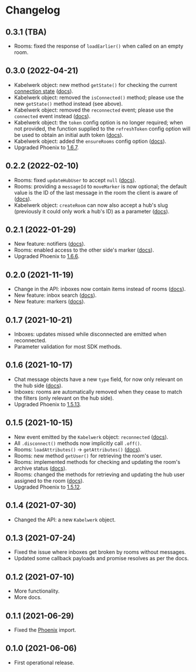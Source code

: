 # Changelog

## 0.3.1 (TBA)

-   Rooms: fixed the response of `loadEarlier()` when called on an empty room.

## 0.3.0 (2022-04-21)

-   Kabelwerk object: new method `getState()` for checking the current [connection state](./docs/connection-states.md) ([docs](./docs/kabelwerk.md#list-of-methods)).
-   Kabelwerk object: removed the `isConnected()` method; please use the new `getState()` method instead (see above).
-   Kabelwerk object: removed the `reconnected` event; please use the `connected` event instead ([docs](./docs/kabelwerk.md#list-of-events)).
-   Kabelwerk object: the `token` config option is no longer required; when not provided, the function supplied to the `refreshToken` config option will be used to obtain an initial auth token ([docs](./docs/kabelwerk.md#config)).
-   Kabelwerk object: added the `ensureRooms` config option ([docs](./docs/kabelwerk.md#config)).
-   Upgraded Phoenix to [1.6.7](https://hexdocs.pm/phoenix/1.6.7/js/).

## 0.2.2 (2022-02-10)

-   Rooms: fixed `updateHubUser` to accept `null` ([docs](./docs/rooms.md#on-the-hub-side)).
-   Rooms: providing a `messageId` to `moveMarker` is now optional; the default value is the ID of the last message in the room the client is aware of ([docs](./docs/rooms.md#markers)).
-   Kabelwerk object: `createRoom` can now also accept a hub's slug (previously it could only work a hub's ID) as a parameter ([docs](./docs/kabelwerk.md#rooms)).

## 0.2.1 (2022-01-29)

-   New feature: notifiers ([docs](./docs/notifiers.md)).
-   Rooms: enabled access to the other side's marker ([docs](./docs/rooms.md#markers)).
-   Upgraded Phoenix to [1.6.6](https://hexdocs.pm/phoenix/1.6.6/js/).

## 0.2.0 (2021-11-19)

-   Change in the API: inboxes now contain items instead of rooms ([docs](./docs/inboxes.md)).
-   New feature: inbox search ([docs](./docs/inboxes.md#search)).
-   New feature: markers ([docs](./docs/rooms.md#markers)).

## 0.1.7 (2021-10-21)

-   Inboxes: updates missed while disconnected are emitted when reconnected.
-   Parameter validation for most SDK methods.

## 0.1.6 (2021-10-17)

-   Chat message objects have a new `type` field, for now only relevant on the hub side ([docs](./docs/rooms.md#messaging)).
-   Inboxes: rooms are automatically removed when they cease to match the filters (only relevant on the hub side).
-   Upgraded Phoenix to [1.5.13](https://hexdocs.pm/phoenix/1.5.13/js/).

## 0.1.5 (2021-10-15)

-   New event emitted by the `Kabelwerk` object: `reconnected` ([docs](./docs/kabelwerk.md)).
-   All `.disconnect()` methods now implicitly call `.off()`.
-   Rooms: `loadAttributes()` → `getAttributes()` ([docs](./docs/rooms.md#custom-attributes)).
-   Rooms: new method `getUser()` for retrieving the room's user.
-   Rooms: implemented methods for checking and updating the room's archive status ([docs](./docs/rooms.md#on-the-hub-side)).
-   Rooms: changed the methods for retrieving and updating the hub user assigned to the room ([docs](./docs/rooms.md#on-the-hub-side)).
-   Upgraded Phoenix to [1.5.12](https://hexdocs.pm/phoenix/1.5.12/js/).

## 0.1.4 (2021-07-30)

-   Changed the API: a new `Kabelwerk` object.

## 0.1.3 (2021-07-24)

-   Fixed the issue where inboxes get broken by rooms without messages.
-   Updated some callback payloads and promise resolves as per the docs.

## 0.1.2 (2021-07-10)

-   More functionality.
-   More docs.

## 0.1.1 (2021-06-29)

-   Fixed the [Phoenix](https://www.npmjs.com/package/phoenix) import.

## 0.1.0 (2021-06-06)

-   First operational release.
